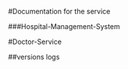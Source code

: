#Documentation for the service 

###Hospital-Management-System

#Doctor-Service


##versions logs 

